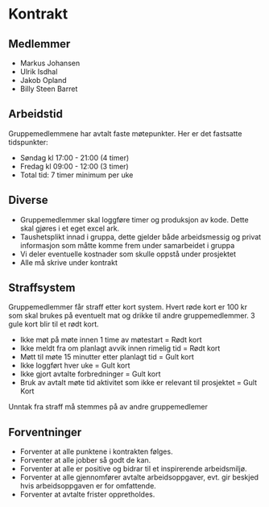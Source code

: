 # Kontrakt

## Medlemmer

- Markus Johansen
- Ulrik Isdhal
- Jakob Opland
- Billy Steen Barret

## Arbeidstid

Gruppemedlemmene har avtalt faste møtepunkter. Her er det fastsatte tidspunkter:

- Søndag kl 17:00 - 21:00 (4 timer)
- Fredag kl 09:00 - 12:00 (3 timer)
- Total tid: 7 timer minimum per uke

## Diverse

- Gruppemedlemmer skal loggføre timer og produksjon av kode. Dette skal gjøres i et eget excel ark.
- Taushetsplikt innad i gruppa, dette gjelder både arbeidsmessig og privat informasjon som måtte komme frem under samarbeidet i gruppa
- Vi deler eventuelle kostnader som skulle oppstå under prosjektet
- Alle må skrive under kontrakt

## Straffsystem

Gruppemedlemmer får straff etter kort system. Hvert røde kort er 100 kr som skal brukes på eventuelt mat og drikke til andre gruppemedlemmer. 3 gule kort blir til et rødt kort.

- Ikke møt på møte innen 1 time av møtestart = Rødt kort
- Ikke meldt fra om planlagt avvik innen rimelig tid = Rødt kort
- Møtt til møte 15 minutter etter planlagt tid = Gult kort
- Ikke loggført hver uke = Gult kort
- Ikke gjort avtalte forbredninger = Gult kort
- Bruk av avtalt møte tid aktivitet som ikke er relevant til prosjektet = Gult Kort

Unntak fra straff må stemmes på av andre gruppemedlemer

## Forventninger

- Forventer at alle punktene i kontrakten følges.
- Forventer at alle jobber så godt de kan.
- Forventer at alle er positive og bidrar til et inspirerende arbeidsmiljø.
- Forventer at alle gjennomfører avtalte arbeidsoppgaver, evt. gir beskjed hvis arbeidsoppgaven er for omfattende.
- Forventer at avtalte frister oppretholdes.
